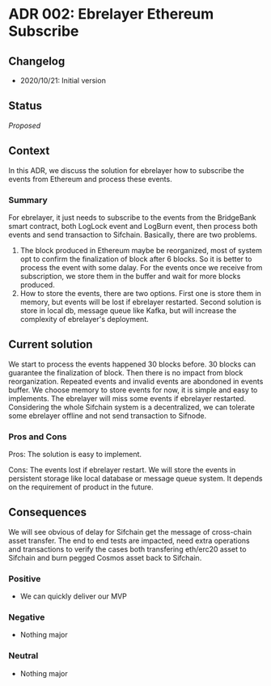 # ADR 002: Ebrelayer Ethereum Subscribe

## Changelog

- 2020/10/21: Initial version

## Status

*Proposed*

## Context
In this ADR, we discuss the solution for ebrelayer how to subscribe the events from Ethereum and process these events.
### Summary

For ebrelayer, it just needs to subscribe to the events from the BridgeBank smart contract, both LogLock event and LogBurn event, then process both events and send transaction to Sifchain. Basically, there are two problems.
1. The block produced in Ethereum maybe be reorganized, most of system opt to confirm the finalization of block after 6 blocks. So it is better to process the event with some dalay. For the events once we receive from subscription, we store them in the buffer and wait for more blocks produced.
2. How to store the events, there are two options. First one is store them in memory, but events will be lost if ebrelayer restarted. Second solution is store in local db, message queue like Kafka, but will increase the complexity of ebrelayer's deployment.

## Current solution
We start to process the events happened 30 blocks before. 30 blocks can guarantee the finalization of block. Then there is no impact from block reorganization. Repeated events and invalid events are abondoned in events buffer. We choose memory to store events for now, it is simple and easy to implements. The ebrelayer will miss some events if ebrelayer restarted. Considering the whole Sifchain system is a decentralized, we can tolerate some ebrelayer offline and not send transaction to Sifnode.  

### Pros and Cons

Pros: The solution is easy to implement. 

Cons: The events lost if ebrelayer restart. We will store the events in persistent storage like local database or message queue system. It depends on the requirement of product in the future.

## Consequences
We will see obvious of delay for Sifchain get the message of cross-chain asset transfer. The end to end tests are impacted, need extra operations and transactions to verify the cases both transfering eth/erc20 asset to Sifchain and burn pegged Cosmos asset back to Sifchain.

### Positive

- We can quickly deliver our MVP

### Negative

- Nothing major

### Neutral

- Nothing major

